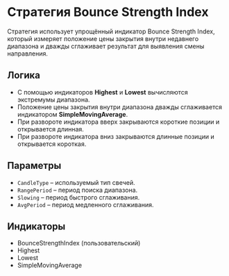 # Стратегия Bounce Strength Index

Стратегия использует упрощённый индикатор Bounce Strength Index, который измеряет положение цены закрытия внутри недавнего диапазона и дважды сглаживает результат для выявления смены направления.

## Логика
- С помощью индикаторов **Highest** и **Lowest** вычисляются экстремумы диапазона.
- Положение цены закрытия внутри диапазона дважды сглаживается индикатором **SimpleMovingAverage**.
- При развороте индикатора вверх закрываются короткие позиции и открывается длинная.
- При развороте индикатора вниз закрываются длинные позиции и открывается короткая.

## Параметры
- `CandleType` – используемый тип свечей.
- `RangePeriod` – период поиска диапазона.
- `Slowing` – период быстрого сглаживания.
- `AvgPeriod` – период медленного сглаживания.

## Индикаторы
- BounceStrengthIndex (пользовательский)
- Highest
- Lowest
- SimpleMovingAverage
